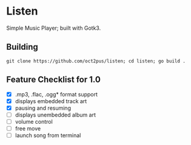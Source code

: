 # Listen
Simple Music Player; built with Gotk3.

## Building

```git clone https://github.com/oct2pus/listen; cd listen; go build .```

## Feature Checklist for 1.0

- [x] .mp3, .flac, .ogg\* format support
- [x] displays embedded track art
- [x] pausing and resuming
- [ ] displays unembedded album art
- [ ] volume control
- [ ] free move
- [ ] launch song from terminal
